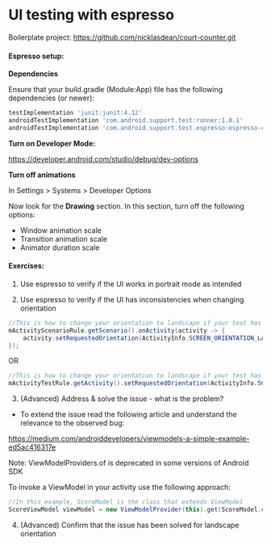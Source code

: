 # UI testing with espresso

Boilerplate project: https://github.com/nicklasdean/court-counter.git

#### Espresso setup:

**Dependencies**

Ensure that your build.gradle (Module:App) file has the following dependencies (or newer):

```groovy
testImplementation 'junit:junit:4.12'
androidTestImplementation 'com.android.support.test:runner:1.0.1'
androidTestImplementation 'com.android.support.test.espresso:espresso-core:3.0.1'
```

**Turn on Developer Mode:**

https://developer.android.com/studio/debug/dev-options

**Turn off animations**

In Settings > Systems > Developer Options

 Now look for the **Drawing** section. In this section, turn off the following options:

- Window animation scale
- Transition animation scale
- Animator duration scale

#### Exercises:

1. Use espresso to verify if the UI works in portrait mode as intended



2. Use espresso to verify if the UI has inconsistencies when changing orientation

```java
//This is how to change your orientation to landscape if your test has been generated with an ActivityScenarioRule
mActivityScenarioRule.getScenario().onActivity(activity -> {
    activity.setRequestedOrientation(ActivityInfo.SCREEN_ORIENTATION_LANDSCAPE);
});
```

OR

```java
//This is how to change your orientation to landscape if your test has been generated with an ActivityTestRule
mActivityTestRule.getActivity().setRequestedOrientation(ActivityInfo.SCREEN_ORIENTATION_LANDSCAPE);
```



3. (Advanced) Address & solve the issue - what is the problem?

- To extend the issue read the following article and understand the relevance to the observed bug:

https://medium.com/androiddevelopers/viewmodels-a-simple-example-ed5ac416317e

Note: ViewModelProviders.of is deprecated in some versions of Android SDK

To invoke a ViewModel in your activity use the following approach:

```java
//In this example, ScoreModel is the class that extends ViewModel
ScoreViewModel viewModel = new ViewModelProvider(this).get(ScoreModel.class);
```

4. (Advanced) Confirm that the issue has been solved for landscape orientation